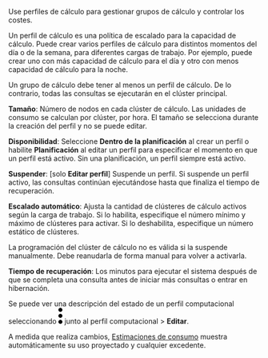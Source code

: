 Use perfiles de cálculo para gestionar grupos de cálculo y controlar los costes.

Un perfil de cálculo es una política de escalado para la capacidad de cálculo. Puede crear varios perfiles de cálculo para distintos momentos del día o de la semana, para diferentes cargas de trabajo. Por ejemplo, puede crear uno con más capacidad de cálculo para el día y otro con menos capacidad de cálculo para la noche.

Un grupo de cálculo debe tener al menos un perfil de cálculo. De lo contrario, todas las consultas se ejecutarán en el clúster principal.

**Tamaño**: Número de nodos en cada clúster de cálculo. Las unidades de consumo se calculan por clúster, por hora. El tamaño se selecciona durante la creación del perfil y no se puede editar.

**Disponibilidad**: Seleccione **Dentro de la planificación** al crear un perfil o habilite **Planificación** al editar un perfil para especificar el momento en que un perfil está activo. Sin una planificación, un perfil siempre está activo.

**Suspender**: \[solo **Editar perfil**\] Suspende un perfil. Si suspende un perfil activo, las consultas continúan ejecutándose hasta que finaliza el tiempo de recuperación.

**Escalado automático**: Ajusta la cantidad de clústeres de cálculo activos según la carga de trabajo. Si lo habilita, especifique el número mínimo y máximo de clústeres para activar. Si lo deshabilita, especifique un número estático de clústeres.

La programación del clúster de cálculo no es válida si la suspende manualmente. Debe reanudarla de forma manual para volver a activarla.

**Tiempo de recuperación**: Los minutos para ejecutar el sistema después de que se completa una consulta antes de iniciar más consultas o entrar en hibernación.

Se puede ver una descripción del estado de un perfil computacional seleccionando ![""](Images/zsz1597101912145.svg) junto al perfil computacional \> **Editar**.

A medida que realiza cambios, [Estimaciones de consumo](aow1703107228725.md) muestra automáticamente su uso proyectado y cualquier excedente.
